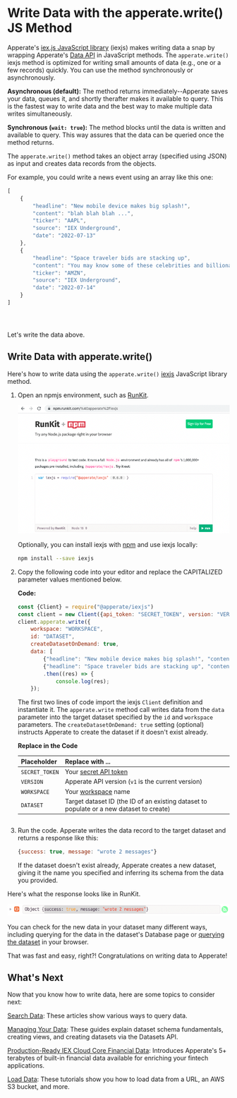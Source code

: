# Write Data with the apperate.write() JS Method

Apperate's [iex.js JavaScript library](../developer-tools/iexjs-library.md) (iexjs) makes writing data a snap by wrapping Apperate's [Data API](https://iexcloud.io/docs/apperate-apis/data/) in JavaScript methods. The `apperate.write()` iexjs method is optimized for writing small amounts of data (e.g., one or a few records) quickly. You can use the method synchronously or asynchronously.

**Asynchronous (default):** The method returns immediately--Apperate saves your data, queues it, and shortly therafter makes it available to query. This is the fastest way to write data and the best way to make multiple data writes simultaneously.

**Synchronous (`wait: true`):** The method blocks until the data is written and available to query. This way assures that the data can be queried once the method returns.

The `apperate.write()` method takes an object array (specified using JSON) as input and creates data records from the objects.

For example, you could write a news event using an array like this one:

```javascript
[
    {
        "headline": "New mobile device makes big splash!",
        "content": "blah blah blah ...",
        "ticker": "AAPL",
        "source": "IEX Underground",
        "date": "2022-07-13"
    },
    {
        "headline": "Space traveler bids are stacking up",
        "content": "You may know some of these celebrities and billionares ...",
        "ticker": "AMZN",
        "source": "IEX Underground",
        "date": "2022-07-14"
    }
]
```

``` {note} The object array can include as many objects as you like; though the write method is intended for writing one or a few records in real time. [Load Data](../migrating-and-importing-data.md) describes recommended ways for writing large numbers of records in a single call.
```

``` {note} The *apperate.write()* method doesn't guarantee the ordering of records.
```

``` {note} The *apperate.write()* method doesn't write to any logs. If records fail validation, consider [*loading* the records](../migrating-and-importing-data.md) instead. After attempting to load records, you can view invalid records in the validation logs--See the load options at [Loading Data](../migrating-and-importing-data.md).
```

Let's write the data above.

## Write Data with apperate.write()

Here's how to write data using the `apperate.write()` [iexjs](https://www.npmjs.com/package/@apperate/iexjs) JavaScript library method.

1. Open an npmjs environment, such as [RunKit](https://npm.runkit.com/%40apperate%2Fiexjs).

    ![](./write-data-with-the-apperate-write-js-method/runkit.png)

    Optionally, you can install iexjs with [npm](https://www.npmjs.com) and use iexjs locally:
    
    ```bash
    npm install --save iexjs
    ```

1. Copy the following code into your editor and replace the CAPITALIZED parameter values mentioned below. 

    **Code:**

    ```javascript
    const {Client} = require("@apperate/iexjs")
    const client = new Client({api_token: "SECRET_TOKEN", version: "VERSION"});
    client.apperate.write({
        workspace: "WORKSPACE", 
        id: "DATASET", 
        createDatasetOnDemand: true, 
        data: [
            {"headline": "New mobile device makes big splash!", "content": "blah blah blah ...", "ticker": "AAPL", "source": "IEX Underground", "date": "2022-07-13" },
            {"headline": "Space traveler bids are stacking up", "content": "You may know some of these celebrities and billionaires ...", "ticker": "AMZN", "source": "IEX Underground", "date": "2022-07-14"}]})
            .then((res) => {
                console.log(res);
        });
    ```

    The first two lines of code import the iexjs `Client` definition and instantiate it. The `apperate.write` method call writes data from the `data` parameter into the target dataset specified by the `id` and `workspace` parameters. The `createDatasetOnDemand: true` setting (optional) instructs Apperate to create the dataset if it doesn't exist already.

    **Replace in the Code**

    | Placeholder | Replace with ... |
    | --- | --- |
    | `SECRET_TOKEN` | Your [secret API token](../reference/glossary.md#secret-token-secret-key) |
    | `VERSION` | Apperate API version (`v1` is the current version) |
    | `WORKSPACE` | Your [workspace](../reference/glossary.md#workspace) name |
    | `DATASET` | Target dataset ID (the ID of an existing dataset to populate or a new dataset to create) |

    ``` {seealso} The [Write Data](https://iexcloud.io/docs/apperate-apis/data/write-data) reference page describes the underlying POST /write method and its parameters.
    ```

1. Run the code. Apperate writes the data record to the target dataset and returns a response like this:

    ```javascript
    {success: true, message: "wrote 2 messages"}
    ```

    If the dataset doesn't exist already, Apperate creates a new dataset, giving it the name you specified and inferring its schema from the data you provided.

Here's what the response looks like in RunKit.

![](./write-data-with-the-apperate-write-js-method/loadData-response.png)

You can check for the new data in your dataset many different ways, including querying for the data in the dataset's Database page or [querying the dataset](../search-data/querying-datasets.md) in your browser.

That was fast and easy, right?! Congratulations on writing data to Apperate!

## What's Next

Now that you know how to write data, here are some topics to consider next:

[Search Data](../search-data.md): These articles show various ways to query data.

[Managing Your Data](../managing-your-data.md): These guides explain dataset schema fundamentals, creating views, and creating datasets via the  Datasets API.

[Production-Ready IEX Cloud Core Financial Data](../getting-started/production-ready-core-data.md): Introduces Apperate's 5+ terabytes of built-in financial data available for enriching your fintech applications.

[Load Data](../migrating-and-importing-data.md): These tutorials show you how to load data from a URL, an AWS S3 bucket, and more.